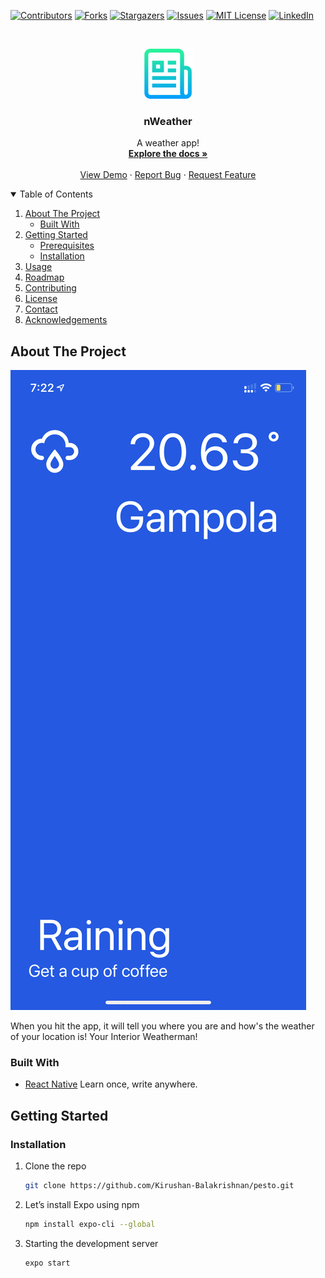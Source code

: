 
[![Contributors][contributors-shield]][contributors-url]
[![Forks][forks-shield]][forks-url]
[![Stargazers][stars-shield]][stars-url]
[![Issues][issues-shield]][issues-url]
[![MIT License][license-shield]][license-url]
[![LinkedIn][linkedin-shield]][linkedin-url]




<br />
<p align="center">
  <a href="https://github.com/Kirushan-Balakrishnan/pesto/tree/main/nWeather">
    <img src="assets/logo.png" alt="Logo" width="80" height="80">
  </a>

  <h3 align="center">nWeather</h3>

  <p align="center">
   A weather app! 
    <br />
    <a href="https://github.com/Kirushan-Balakrishnan/pesto/tree/main/nWeather"><strong>Explore the docs »</strong></a>
    <br />
    <br />
    <a href="https://github.com/Kirushan-Balakrishnan/pesto/tree/main/nWeather">View Demo</a>
    ·
    <a href="https://github.com/Kirushan-Balakrishnan/pesto/issues">Report Bug</a>
    ·
    <a href="https://github.com/Kirushan-Balakrishnan/pesto/issues">Request Feature</a>
  </p>
</p>




<details open="open">
  <summary>Table of Contents</summary>
  <ol>
    <li>
      <a href="#about-the-project">About The Project</a>
      <ul>
        <li><a href="#built-with">Built With</a></li>
      </ul>
    </li>
    <li>
      <a href="#getting-started">Getting Started</a>
      <ul>
        <li><a href="#prerequisites">Prerequisites</a></li>
        <li><a href="#installation">Installation</a></li>
      </ul>
    </li>
    <li><a href="#usage">Usage</a></li>
    <li><a href="#roadmap">Roadmap</a></li>
    <li><a href="#contributing">Contributing</a></li>
    <li><a href="#license">License</a></li>
    <li><a href="#contact">Contact</a></li>
    <li><a href="#acknowledgements">Acknowledgements</a></li>
  </ol>
</details>



<!-- ABOUT THE PROJECT -->
## About The Project

[![Product Name Screen Shot][product-screenshot]](https://github.com/Kirushan-Balakrishnan/pesto/tree/main/nWeather)

When you hit the app, it will tell you where you are and how's the weather of your location is!
Your Interior Weatherman!
### Built With

* [React Native](https://reactnative.dev/)
Learn once, write anywhere.



<!-- GETTING STARTED -->
## Getting Started

### Installation

1. Clone the repo
   ```sh
   git clone https://github.com/Kirushan-Balakrishnan/pesto.git
   ```
3. Let’s install Expo using npm
   ```sh
   npm install expo-cli --global
   ```
4. Starting the development server
   ```sh
   expo start
   ```








<!-- MARKDOWN LINKS & IMAGES -->
<!-- https://www.markdownguide.org/basic-syntax/#reference-style-links -->
[contributors-shield]: https://img.shields.io/github/contributors/othneildrew/Best-README-Template.svg?style=for-the-badge
[contributors-url]: https://github.com/Kirushan-Balakrishnan/pesto/graphs/contributors
[forks-shield]: https://img.shields.io/github/forks/othneildrew/Best-README-Template.svg?style=for-the-badge
[forks-url]: https://github.com/Kirushan-Balakrishnan/pesto/network/members
[stars-shield]: https://img.shields.io/github/stars/othneildrew/Best-README-Template.svg?style=for-the-badge
[stars-url]: https://github.com/Kirushan-Balakrishnan/pesto/stargazers
[issues-shield]: https://img.shields.io/github/issues/othneildrew/Best-README-Template.svg?style=for-the-badge
[issues-url]: https://github.com/Kirushan-Balakrishnan/pesto/issues
[license-shield]: https://img.shields.io/github/license/othneildrew/Best-README-Template.svg?style=for-the-badge
[license-url]: https://github.com/Kirushan-Balakrishnan/pesto/issues
[linkedin-shield]: https://img.shields.io/badge/-LinkedIn-black.svg?style=for-the-badge&logo=linkedin&colorB=555
[linkedin-url]: https://www.linkedin.com/in/kirushan-balakrishnan-5a298317a
[product-screenshot]: assets/IMG_0174.PNG

